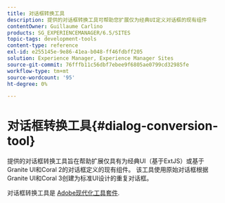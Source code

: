 ```yaml
---
title: 对话框转换工具
description: 提供的对话框转换工具可帮助您扩展仅为经典UI定义对话框的现有组件
contentOwner: Guillaume Carlino
products: SG_EXPERIENCEMANAGER/6.5/SITES
topic-tags: development-tools
content-type: reference
exl-id: e255145e-9e86-41ea-b048-ff46fdbff205
solution: Experience Manager, Experience Manager Sites
source-git-commit: 76fffb11c56dbf7ebee9f6805ae0799cd32985fe
workflow-type: tm+mt
source-wordcount: '95'
ht-degree: 0%

---
```


# 对话框转换工具{#dialog-conversion-tool}

提供的对话框转换工具旨在帮助扩展仅具有为经典UI（基于ExtJS）或基于Granite UI和Coral 2的对话框定义的现有组件。 该工具使用原始对话框根据Granite UI和Coral 3创建为标准UI设计的重复对话框。

对话框转换工具是 [Adobe现代化工具套件](modernization-tools.md).
